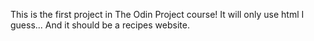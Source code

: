 This is the first project in The Odin Project course!
It will only use html I guess... And it should be a recipes website.
